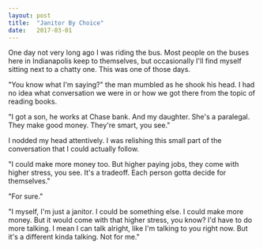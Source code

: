 ```yaml
---
layout: post
title:  "Janitor By Choice"
date:   2017-03-01
---
```


One day not very long ago I was riding the bus. Most people on the buses here in Indianapolis keep to themselves, but occasionally I'll find myself sitting next to a chatty one. This was one of those days.

"You know what I'm saying?" the man mumbled as he shook his head. I had no idea what conversation we were in or how we got there from the topic of reading books.

"I got a son, he works at Chase bank. And my daughter. She's a paralegal. They make good money. They're smart, you see."

I nodded my head attentively. I was relishing this small part of the conversation that I could actually follow.

"I could make more money too. But higher paying jobs, they come with higher stress, you see. It's a tradeoff. Each person gotta decide for themselves."

"For sure."

"I myself, I'm just a janitor. I could be something else. I could make more money. But it would come with that higher stress, you know? I'd have to do more talking. I mean I can talk alright, like I'm talking to you right now. But it's a different kinda talking. Not for me."

